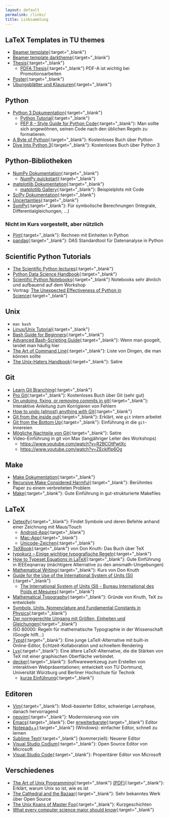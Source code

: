 ```yaml
---
layout: default
permalink: /links/
title: Linksammlung
---
```


## LaTeX Templates in TU themes
- [Beamer template](https://github.com/maxnoe/TUDoBeamerTheme){:target="_blank"}
- [Beamer template darktheme](https://github.com/aknierim/tudobeamertheme_dark){:target="_blank"}
- [Thesis](https://github.com/maxnoe/tudothesis){:target="_blank"}
  - [PDFA Thesis](https://github.com/maxnoe/pdfa_compliant_thesis){:target="_blank"} PDF-A ist wichtig bei Promotionsarbeiten
- [Poster](https://github.com/maxnoe/tudoposter){:target="_blank"}
- [Übungsblätter und Klausuren](https://github.com/chrbeckm/tu-do-ex-sheets){:target="_blank"}

## Python

- [Python 3 Dokumentation](https://docs.python.org/3/){:target="_blank"}
    - [Python Tutorial](https://docs.python.org/3/tutorial/index.html){:target="_blank"}
    - [PEP 8 – Style Guide for Python Code](https://www.python.org/dev/peps/pep-0008/){:target="_blank"}: Man sollte sich angewöhnen, seinen Code nach den üblichen Regeln zu formatieren.
- [A Byte of Python](https://python.swaroopch.com/){:target="_blank"}: Kostenloses Buch über Python
- [Dive Into Python 3](http://www.diveintopython3.net/){:target="_blank"}: Kostenloses Buch über Python 3

## Python-Bibliotheken

- [NumPy Dokumentation](https://numpy.org/doc/stable/user/index.html){:target="_blank"}
    - [NumPy quickstart](https://numpy.org/doc/stable/user/quickstart.html){:target="_blank"}
- [matplotlib Dokumentation](https://matplotlib.org/stable/users/index.html){:target="_blank"}
    - [matplotlib Gallery](https://matplotlib.org/stable/gallery/index.html){:target="_blank"}: Beispielplots mit Code
- [SciPy Dokumentation](https://scipy.github.io/devdocs/){:target="_blank"}
- [Uncertainties](https://pythonhosted.org/uncertainties/){:target="_blank"}
- [SymPy](http://sympy.org/en/index.html){:target="_blank"}: Für symbolische Berechnungen (Integrale, Differentialgleichungen, …)

### Nicht im Kurs vorgestellt, aber nützlich

- [Pint](https://pypi.python.org/pypi/Pint/){:target="_blank"}: Rechnen mit Einheiten in Python
- [pandas](http://pandas.pydata.org/){:target="_blank"}: DAS Standardtool für Datenanalyse in Python

## Scientific Python Tutorials

- [The Scientific Python lectures](https://github.com/jrjohansson/scientific-python-lectures){:target="_blank"}
- [Python Data Science Handbook](https://github.com/jakevdp/PythonDataScienceHandbook){:target="_blank"}
- [Scientific Python Notebooks](https://github.com/maxnoe/scientific_python_notebooks){:target="_blank"} Notebooks sehr ähnlich und aufbauend auf dem Workshop
- Vortrag: [The Unexpected Effectiveness of Python in Science](https://www.youtube.com/watch?v=ZyjCqQEUa8o&t=10s){:target="_blank"}

## Unix

- `man bash`
- [Linux/Unix Tutorial](https://www.geeksforgeeks.org/linux-tutorial/){:target="_blank"}
- [Bash Guide for Beginners](http://tldp.org/LDP/Bash-Beginners-Guide/html/index.html){:target="_blank"}
- [Advanced Bash-Scripting Guide](http://tldp.org/LDP/abs/html/index.html){:target="_blank"}: Wenn man googelt, landet man häufig hier
- [The Art of Command Line](https://github.com/jlevy/the-art-of-command-line){:target="_blank"}: Liste von Dingen, die man können sollte
- [The Unix-Haters Handbook](https://web.mit.edu/~simsong/www/ugh.pdf){:target="_blank"}: Satire

## Git

- [Learn Git Branching](http://learngitbranching.js.org/){:target="_blank"}
- [Pro Git](https://git-scm.com/book/en/v2){:target="_blank"}: Kostenloses Buch über Git (sehr gut)
- [On undoing, fixing, or removing commits in git](https://sethrobertson.github.io/GitFixUm/fixup.html){:target="_blank"}: Interaktive Anleitung zum Korrigieren von Fehlern
- [How to undo (almost) anything with Git](https://github.blog/open-source/git/how-to-undo-almost-anything-with-git/){:target="_blank"}
- [Git from the inside out](https://codewords.recurse.com/issues/two/git-from-the-inside-out){:target="_blank"}: Erklärt, wie `git` intern arbeitet
- [Git from the Bottom Up](https://jwiegley.github.io/git-from-the-bottom-up/){:target="_blank"}: Einführung in die `git`-Innereien
- [Mögliche Nachteile von Git](https://youtu.be/CDeG4S-mJts){:target="_blank"}: Satire
- Video-Einführung in git von Max (langjähriger Leiter des Workshops)
  - https://www.youtube.com/watch?v=R2BCOtPwtXc
  - https://www.youtube.com/watch?v=ZEcklfIp6Og

## Make

- [Make Dokumentation](https://www.gnu.org/software/make/manual/make.html){:target="_blank"}
- [Recursive Make Considered Harmful](https://web.archive.org/web/20210927054215/http://citeseerx.ist.psu.edu/viewdoc/download;jsessionid=6C8DF5B6B13CBFD5FCFCD59C2B8703B6?doi=10.1.1.20.2572&rep=rep1&type=pdf){:target="_blank"}: Berühmtes Paper zu einem verbreiteten Problem
- [Make](http://www.ploxiln.net/make.html){:target="_blank"}: Gute Einführung in gut-strukturierte Makefiles

## LaTeX

- [Detexify](https://detexify.kirelabs.org/classify.html){:target="_blank"}: Findet Symbole und deren Befehle anhand einer Zeichnung mit Maus/Touch
  - [Android-App](https://play.google.com/store/apps/details?id=website.marty.detexify){:target="_blank"}
  - [Mac-App](https://apps.apple.com/us/app/detext/id1531906207){:target="_blank"}
  - [Unicode-Zeichen](https://shapecatcher.com/){:target="_blank"}
- [TeXBook](https://archive.org/details/texbook00dona/page/n7/mode/2up){:target="_blank"} von Don Knuth: Das Buch über TeX
- [typokurz – Einige wichtige typografische Regeln](http://zvisionwelt.files.wordpress.com/2012/01/typokurz.pdf){:target="_blank"}
- [How to Typeset Equations in LaTeX](http://moser-isi.ethz.ch/docs/typeset_equations.pdf){:target="_blank"}: Gute Einführung in IEEEeqnarray (mächtigere Alternative zu den amsmath-Umgebungen)
- [Mathematical Writing](https://mirror.gutenberg-asso.fr/tex.loria.fr/){:target="_blank"}: Kurs von Don Knuth
- [Guide for the Use of the International System of Units (SI)](http://physics.nist.gov/cuu/pdf/sp811.pdf){:target="_blank"}
  - [The International System of Units (SI) - Bureau International des Poids et Mesures](https://www.bipm.org/documents/20126/41483022/SI-Brochure-9-EN.pdf/2d2b50bf-f2b4-9661-f402-5f9d66e4b507){:target="_blank"}
- [Mathematical Typography](http://www.ams.org/journals/bull/1979-01-02/S0273-0979-1979-14598-1/S0273-0979-1979-14598-1.pdf){:target="_blank"}: Gründe von Knuth, TeX zu entwickeln
- [Symbols, Units, Nomenclature and Fundamental Constants in Physics](https://iupap.org/wp-content/uploads/2021/03/A4.pdf){:target="_blank"}
- [Der normgerechte Umgang mit Größen, Einheiten und Gleichungen](https://www.physik.tu-darmstadt.de/media/fachbereich_physik/phys_studium/phys_studium_bachelor/phys_studium_bsc_praktika/phys_studium_bsc_praktika_gp/phys_studium_bsc_praktika_gp_regeln/Gr_Einh_Gl.pdf){:target="_blank"}
- ISO 80000: Regeln für mathematische Typographie in der Wissenschaft (Google hilft…)
- [Typst](https://typst.app/){:target="_blank"}: Eine junge LaTeX-Alternative mit built-in Online-Editor, Echtzeit-Kollaboration und schnellem Rendering
- [Lyx](https://www.lyx.org/){:target="_blank"}: Eine ältere LaTeX-Alternative, die die Stärken von TeX mit einer graphischen Oberfläche verbindet.
- [decker](https://decker.cs.tu-dortmund.de/){:target="_blank"}: Softwarewerkzeug zum Erstellen von interaktiven Webpräsentationen; entwickelt von TU Dortmund, Universität Würzburg und Berliner Hochschule für Technik
  - [kurze Einführung](https://github.com/maxnoe/docker-intro){:target="_blank"}

## Editoren

- [Vim](http://www.vim.org/){:target="_blank"}: Modi-basierter Editor, schwierige Lernphase, danach hervorragend
- [neovim](http://neovim.io/){:target="_blank"}: Modernisierung von vim
- [Emacs](https://www.gnu.org/software/emacs/emacs.html){:target="_blank"}: Der [erweiterbarste](https://xkcd.com/378/){:target="_blank"} Editor
- [Notepad++](https://notepad-plus-plus.org/){:target="_blank"} (Windows): einfacher Editor, schnell zu lernen
- [Sublime Text](https://www.sublimetext.com/download){:target="_blank"} (kommerziell): Neuerer Editor
- [Visual Studio Codium](https://vscodium.com/){:target="_blank"}: Open Source Editor von Microsoft
- [Visual Studio Code](https://code.visualstudio.com/){:target="_blank"}: Properitärer Editor von Microsoft

## Verschiedenes

- [The Art of Unix Programming](http://www.catb.org/~esr/writings/taoup/){:target="_blank"} [(PDF)](http://www.catb.org/esr/writings/taoup/html/graphics/taoup.pdf){:target="_blank"}: Erklärt, warum Unix so ist, wie es ist
- [The Cathedral and the Bazaar](http://www.catb.org/~esr/writings/cathedral-bazaar/cathedral-bazaar/){:target="_blank"}: Sehr bekanntes Werk über Open Source
- [The Unix Koans of Master Foo](http://www.catb.org/~esr/writings/unix-koans/){:target="_blank"}: Kurzgeschichten
- [What every computer science major should know](http://matt.might.net/articles/what-cs-majors-should-know/){:target="_blank"}
